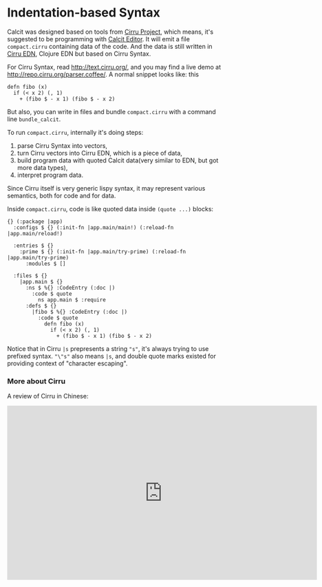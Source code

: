 # Indentation-based Syntax

Calcit was designed based on tools from [Cirru Project](http://cirru.org/), which means, it's suggested to be programming with [Calcit Editor](https://github.com/calcit-lang/editor/). It will emit a file `compact.cirru` containing data of the code. And the data is still written in [Cirru EDN](https://github.com/Cirru/cirru-edn#syntax), Clojure EDN but based on Cirru Syntax.

For Cirru Syntax, read <http://text.cirru.org/>, and you may find a live demo at <http://repo.cirru.org/parser.coffee/>. A normal snippet looks like: this

```cirru
defn fibo (x)
  if (< x 2) (, 1)
    + (fibo $ - x 1) (fibo $ - x 2)
```

But also, you can write in files and bundle `compact.cirru` with a command line `bundle_calcit`.

To run `compact.cirru`, internally it's doing steps:

1. parse Cirru Syntax into vectors,
2. turn Cirru vectors into Cirru EDN, which is a piece of data,
3. build program data with quoted Calcit data(very similar to EDN, but got more data types),
4. interpret program data.

Since Cirru itself is very generic lispy syntax, it may represent various semantics, both for code and for data.

Inside `compact.cirru`, code is like quoted data inside `(quote ...)` blocks:

```cirru
{} (:package |app)
  :configs $ {} (:init-fn |app.main/main!) (:reload-fn |app.main/reload!)

  :entries $ {}
    :prime $ {} (:init-fn |app.main/try-prime) (:reload-fn |app.main/try-prime)
      :modules $ []

  :files $ {}
    |app.main $ {}
      :ns $ %{} :CodeEntry (:doc |)
        :code $ quote
          ns app.main $ :require
      :defs $ {}
        |fibo $ %{} :CodeEntry (:doc |)
          :code $ quote
            defn fibo (x)
              if (< x 2) (, 1)
                + (fibo $ - x 1) (fibo $ - x 2)
```

Notice that in Cirru `|s` prepresents a string `"s"`, it's always trying to use prefixed syntax. `"\"s"` also means `|s`, and double quote marks existed for providing context of "character escaping".

### More about Cirru

A review of Cirru in Chinese:

<iframe width="720" height="405" frameborder="0" src="https://www.ixigua.com/iframe/7092697111279763975?autoplay=0" referrerpolicy="unsafe-url" allowfullscreen></iframe>
